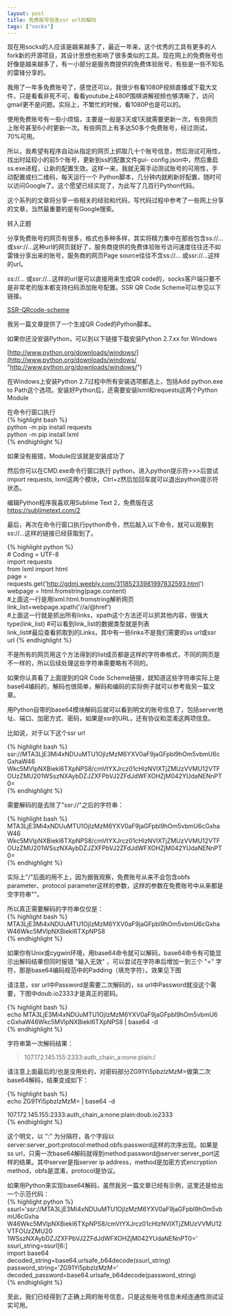 ```yaml
---
layout: post
title: 免费账号信息ssr url的解码
tags: ["socks"]
---
```


现在用socks的人应该是越来越多了，最近一年来，这个优秀的工具有更多的人fork新的开源项目，其设计思想也影响了很多类似的工具。现在网上的免费账号也好像是越来越多了，有一小部分是服务商提供的免费体验账号，有些是一些不知名的雷锋分享的。  

我用了一年多免费账号了，感觉还可以，我很少有看1080P视频直播或下载大文件，只是看看非死不可，看看youtube上480P围棋讲解视频也够清晰了，访问gmail更不是问题。实际上，不繁忙的时候，看1080P也是可以的。  

使用免费账号有一些小烦恼，主要是一般是3天或1天就需要更新一次，有些网页上账号甚至6小时更新一次。有些网页上有多达50多个免费账号，经过测试，70%可用。  

所以，我希望有程序自动从指定的网页上抓取几十个账号信息，然后测试可用性，找出时延较小的前5个账号，更新到ss的配置文件gui- config.json中，然后重启ss.exe进程，让新的配置生效。这样一来，我就无需手动测试账号的可用性，手动配置或扫二维码，每天运行一个 Python脚本，几分钟内就刷新好配置，随时可以访问Google了。这个愿望已经实现了，为此写了几百行Python代码。  

这个系列的文章将分享一些相关的经验和代码，写代码过程中参考了一些网上分享的文章，当然最重要的是有Google搜索。  

转入正题  

分享免费账号的网页有很多，格式也多种多样，其实将精力集中在那些包含ss://... 或ssr://...这种url的网页就好了，服务商提供的免费体验账号访问速度往往还不如雷锋分享出来的账号，服务商的网页Page source往往不含ss://... 或ssr://...这样的url。  

ss://... 或ssr://...这样的url是可以直接用来生成QR   code的，socks客户端只要不是非常老的版本都支持扫码添加账号配置。SSR QR Code Scheme可以参见以下链接。  

[SSR-QRcode-scheme](https://github.com/breakwa11/shadowsocks-rss/wiki/SSR-QRcode-scheme "SSR-QRcode-scheme")

我另一篇文章提供了一个生成QR Code的Python脚本。  

如果你还没安装Python，可以到以下链接下载安装Python 2.7.xx for Windows  

[http://www.python.org/downloads/windows/](http://www.python.org/downloads/windows/ "http://www.python.org/downloads/windows/")

在Windows上安装Python 2.7过程中所有安装选项都选上，包括Add python.exe to Path这个选项。安装好Python后，还需要安装lxml和requests这两个Python Module

在命令行窗口执行  
{% highlight bash %}  
    python -m pip install requests  
    python -m pip install lxml  
{% endhighlight %}  

如果没有报错，Module应该就是安装成功了

然后你可以在CMD.exe命令行窗口执行 python，进入python提示符>>>后尝试import requests, lxml这两个模块，Ctrl+z然后加回车就可以退出python提示符状态。

编辑Python程序我喜欢用Sublime Text 2，免费版在这 https://sublimetext.com/2

最后，再次在命令行窗口执行python命令，然后敲入以下命令，就可以观察到ss://...这样的链接已经获取到了。

{% highlight python %}  
    # Coding = UTF-8  
    import requests  
    from lxml import html  
    page = requests.get('http://gdmi.weebly.com/31185233981997832593.html')  
    webpage = html.fromstring(page.content)  
    #上面这一行是用lxml.html.fromstring解析网页
    link_list=webpage.xpath('//a/@href')  
    #上面这一行就是抓出所有links，xpath这个方法还可以抓其他内容，很强大  
    type(link_list)   #可以看到link_list的数据类型就是列表  
    link_list#最后查看抓取到的Links，其中有一些links不是我们需要的ss url或ssr url
{% endhighlight %}  

不是所有的网页用这个方法得到的list成员都是这样的字符串格式，不同的网页是不一样的，所以后续处理这些字符串需要略有不同的。  

如果你认真看了上面提到的QR Code Scheme链接，就知道这些字符串实际上是base64编码的，解码也很简单，解码和编码的实际例子就可以参考我另一篇文章。  

用Python自带的base64模块解码后就可以看到明文的账号信息了，包括server地址、端口、加密方式、密码，如果是ssr的URL，还有协议和混淆这两项信息。  

比如说，对于以下这个ssr url

{% highlight bash %}  
ssr://MTA3LjE3Mi4xNDUuMTU1OjIzMzM6YXV0aF9jaGFpbl9hOm5vbmU6cGxhaW46 Wkc5MVlpNXBiekl6TXpNPS8/cmVtYXJrcz01cHlzNVlXTjZMUzVVMU12VTFOUzZMU201WSszNXAybDZJZXFPbVJ2ZFdJdWFXOHZjM042YUdaNENnPT0=  
{% endhighlight %}  

需要解码的是去除了"ssr://"之后的字符串：  

{% highlight bash %}  
MTA3LjE3Mi4xNDUuMTU1OjIzMzM6YXV0aF9jaGFpbl9hOm5vbmU6cGxhaW46 Wkc5MVlpNXBiekl6TXpNPS8/cmVtYXJrcz01cHlzNVlXTjZMUzVVMU12VTFOUzZMU201WSszNXAybDZJZXFPbVJ2ZFdJdWFXOHZjM042YUdaNENnPT0=  
{% endhighlight %}  

实际上"/"后面的用不上，因为据我观察，免费账号从来不会包含obfs parameter、protocol parameter这样的参数，这样的参数在免费账号中从来都是空字符串""。


所以真正需要解码的字符串仅仅是：  
{% highlight bash %}  
MTA3LjE3Mi4xNDUuMTU1OjIzMzM6YXV0aF9jaGFpbl9hOm5vbmU6cGxhaW46Wkc5MVlpNXBiekl6TXpNPS8  
{% endhighlight %}  

如果你有Unix或cygwin环境，用base64命令就可以解码，base64命令有可能显示出解码结果但同时报错 "输入无效" ，可以尝试在字符串后增加一到三个 "=" 字符，那是base64编码规范中的Padding（填充字符）。效果见下图

请注意，ssr url中Password是需要二次解码的，ss url中Password就没这个需要，下图中doub.io2333才是真正的密码。

{% highlight bash %}  
    echo MTA3LjE3Mi4xNDUuMTU1OjIzMzM6YXV0aF9jaGFpbl9hOm5vbmU6\
    cGxhaW46Wkc5MVlpNXBiekl6TXpNPS8 | base64 -d  
{% endhighlight %}  

字符串第一次解码结果：

> 107.172.145.155:2333:auth_chain_a:none:plain:/

请注意上面最后的/也是没用处的，对密码部分ZG91Yi5pbzIzMzM=做第二次base64解码，结果变成如下：

{% highlight bash %}  
    echo ZG91Yi5pbzIzMzM= | base64 -d   
  
107.172.145.155:2333:auth_chain_a:none:plain:doub.io2333  
{% endhighlight %}  

这个明文，以 ":" 为分隔符，各个字段以server:server_port:protocol:method:obfs:password这样的次序出现。如果是ss url，只需一次base64解码就得到method:password@server:server_port这样的结果。其中server是指server ip address，method是加密方式encryption method，obfs是混淆，protocol是协议。

如果用Python来实现base64解码，虽然我另一篇文章已经有示例，这里还是给出一个示范代码：  
{% highlight python %}  
    ssurl='ssr://MTA3LjE3Mi4xNDUuMTU1OjIzMzM6YXV0aF9jaGFpbl9hOm5vbmU6cGxha
    W46Wkc5MVlpNXBiekl6TXpNPS8/cmVtYXJrcz01cHlzNVlXTjZMUzVVMU12VTFOUzZMU20
    1WSszNXAybDZJZXFPbVJ2ZFdJdWFXOHZjM042YUdaNENnPT0='  
    ssurl_string=ssurl[6:]  
    import base64  
    decoded_string=base64.urlsafe_b64decode(ssurl_string)  
    password_string='ZG91Yi5pbzIzMzM='  
    decoded_password=base64.urlsafe_b64decode(password_string)  
{% endhighlight %}  

至此，我们已经得到了正确上网的账号信息，只是这些账号信息未经连通性测试证实可用。

